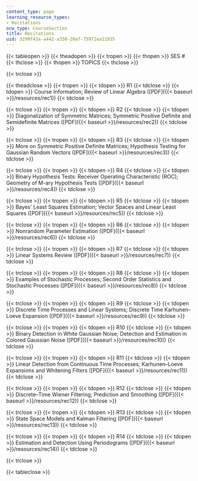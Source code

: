 ```yaml
---
content_type: page
learning_resource_types:
- Recitations
ocw_type: CourseSection
title: Recitations
uid: 3299f43a-a442-a330-20af-75972ea11935
---
```


{{< tableopen >}}
{{< theadopen >}}
{{< tropen >}}
{{< thopen >}}
SES #
{{< thclose >}}
{{< thopen >}}
TOPICS
{{< thclose >}}

{{< trclose >}}

{{< theadclose >}}
{{< tropen >}}
{{< tdopen >}}
R1
{{< tdclose >}}
{{< tdopen >}}
Course Information; Review of Linear Algebra ([PDF]({{< baseurl >}}/resources/rec1))
{{< tdclose >}}

{{< trclose >}}
{{< tropen >}}
{{< tdopen >}}
R2
{{< tdclose >}}
{{< tdopen >}}
Diagonalization of Symmetric Matrices; Symmetric Positive Definite and Semidefinite Matrices ([PDF]({{< baseurl >}}/resources/rec2))
{{< tdclose >}}

{{< trclose >}}
{{< tropen >}}
{{< tdopen >}}
R3
{{< tdclose >}}
{{< tdopen >}}
More on Symmetric Positive Definite Matrices; Hypothesis Testing for Gaussian Random Vectors ([PDF]({{< baseurl >}}/resources/rec3))
{{< tdclose >}}

{{< trclose >}}
{{< tropen >}}
{{< tdopen >}}
R4
{{< tdclose >}}
{{< tdopen >}}
Binary Hypothesis Tests: Receiver Operating Characteristic (ROC); Geometry of M-ary Hypothesis Tests ([PDF]({{< baseurl >}}/resources/rec4))
{{< tdclose >}}

{{< trclose >}}
{{< tropen >}}
{{< tdopen >}}
R5
{{< tdclose >}}
{{< tdopen >}}
Bayes' Least Squares Estimation; Vector Spaces and Linear Least Squares ([PDF]({{< baseurl >}}/resources/rec5))
{{< tdclose >}}

{{< trclose >}}
{{< tropen >}}
{{< tdopen >}}
R6
{{< tdclose >}}
{{< tdopen >}}
Nonrandom Parameter Estimation ([PDF]({{< baseurl >}}/resources/rec6))
{{< tdclose >}}

{{< trclose >}}
{{< tropen >}}
{{< tdopen >}}
R7
{{< tdclose >}}
{{< tdopen >}}
Linear Systems Review ([PDF]({{< baseurl >}}/resources/rec7))
{{< tdclose >}}

{{< trclose >}}
{{< tropen >}}
{{< tdopen >}}
R8
{{< tdclose >}}
{{< tdopen >}}
Examples of Stochastic Processes; Second Order Statistics and Stochastic Processes ([PDF]({{< baseurl >}}/resources/rec8))
{{< tdclose >}}

{{< trclose >}}
{{< tropen >}}
{{< tdopen >}}
R9
{{< tdclose >}}
{{< tdopen >}}
Discrete Time Processes and Linear Systems; Discrete Time Karhunen–Loeve Expansion ([PDF]({{< baseurl >}}/resources/rec9))
{{< tdclose >}}

{{< trclose >}}
{{< tropen >}}
{{< tdopen >}}
R10
{{< tdclose >}}
{{< tdopen >}}
Binary Detection in White Gaussian Noise; Detection and Estimation in Colored Gaussian Noise ([PDF]({{< baseurl >}}/resources/rec10))
{{< tdclose >}}

{{< trclose >}}
{{< tropen >}}
{{< tdopen >}}
R11
{{< tdclose >}}
{{< tdopen >}}
Linear Detection from Continuous Time Processes; Karhunen–Loeve Expansions and Whitening Filters ([PDF]({{< baseurl >}}/resources/rec11))
{{< tdclose >}}

{{< trclose >}}
{{< tropen >}}
{{< tdopen >}}
R12
{{< tdclose >}}
{{< tdopen >}}
Discrete–Time Wiener Filtering; Prediction and Smoothing ([PDF]({{< baseurl >}}/resources/rec12))
{{< tdclose >}}

{{< trclose >}}
{{< tropen >}}
{{< tdopen >}}
R13
{{< tdclose >}}
{{< tdopen >}}
State Space Models and Kalman Filtering ([PDF]({{< baseurl >}}/resources/rec13))
{{< tdclose >}}

{{< trclose >}}
{{< tropen >}}
{{< tdopen >}}
R14
{{< tdclose >}}
{{< tdopen >}}
Estimation and Detection Using Periodograms ([PDF]({{< baseurl >}}/resources/rec14))
{{< tdclose >}}

{{< trclose >}}

{{< tableclose >}}
